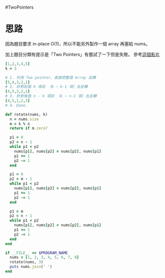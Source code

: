 #TwoPointers

# 思路

因為題目要求 in-place O(1)，所以不能另外製作一個 array 再塞給 nums。

加上題目分類有提示是「Two Pointers」有嘗試了一下但是失敗。
參考[這個影片](https://www.youtube.com/watch?v=BHr381Guz3Y&ab_channel=NeetCode)

```ruby
[1,2,3,4,5]
k = 3

# 1. 利用 Two pointer，直接把整個 Array 反轉
[5,4,3,2,1]
# 2. 針對前面 k 項目 （0 ~ k-1 項）去反轉
[4,5,3,2,1]
# 3. 針對後面 n - k 項目 （k ~ n-1 項）去反轉
[4,5,1,2,3]
# 4. Done.
```

```ruby
def rotate(nums, k)
  n = nums.size
  m = k % n
  return if m.zero?

  p1 = 0
  p2 = n - 1
  while p1 < p2
    nums[p1], nums[p2] = nums[p2], nums[p1]
    p1 += 1
    p2 -= 1
  end

  p1 = 0
  p2 = m - 1
  while p1 < p2
    nums[p1], nums[p2] = nums[p2], nums[p1]
    p1 += 1
    p2 -= 1
  end

  p1 = m
  p2 = n - 1
  while p1 < p2
    nums[p1], nums[p2] = nums[p2], nums[p1]
    p1 += 1
    p2 -= 1
  end
end

if __FILE__ == $PROGRAM_NAME
  nums = [1, 2, 3, 4, 5, 6, 7, 8]
  rotate(nums, 3)
  puts nums.join(' ')
end
```
